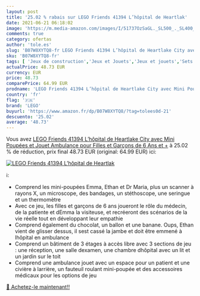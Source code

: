 ```yaml
---
layout: post
title: '25.02 % rabais sur LEGO Friends 41394 L’hôpital de Heartlak'
date: 2021-06-21 06:18:02
image: 'https://m.media-amazon.com/images/I/51737OzSaGL._SL500_._SL400_.jpg'
comments: true
category: ofertas
author: 'tole.es'
slug: 'B07W8XYTQ8-fr LEGO Friends 41394 L’hôpital de Heartlake City avec Mini...'
sku: 'B07W8XYTQ8-fr'
tags: [ 'Jeux de construction','Jeux et Jouets','Jeux et jouets','Sets de jeux de construction','lego', ]
actualPrice: 48.73 EUR
currency: EUR
price: 48.73
comparePrice: 64.99 EUR
prodname: 'LEGO Friends 41394 L’hôpital de Heartlake City avec Mini Poupées et Jouet Ambulance  pour Filles et Garçons de 6 Ans et +'
country: 'fr'
flag: '🇫🇷'
brand: 'LEGO'
buyurl: 'https://www.amazon.fr/dp/B07W8XYTQ8/?tag=tolees0d-21'
descuento: '25.02'
average: '48.73'
---
```


Vous avez [LEGO Friends 41394 L’hôpital de Heartlake City avec Mini Poupées et Jouet Ambulance  pour Filles et Garçons de 6 Ans et +](https://www.amazon.fr/dp/B07W8XYTQ8/?tag=tolees0d-21)  à  25.02 % de réduction, prix final  48.73 EUR (original: 64.99 EUR) ici:

[![LEGO Friends 41394 L’hôpital de Heartlak](https://m.media-amazon.com/images/I/51737OzSaGL._SL500_._SL400_.jpg)](https://www.amazon.fr/dp/B07W8XYTQ8/?tag=tolees0d-21)

ℹ️:

- Comprend les mini-poupées Emma, Ethan et Dr Maria, plus un scanner à rayons X, un microscope, des bandages, un stéthoscope, une seringue et un thermomètre
- Avec ce jeu, les filles et garçons de 6 ans joueront le rôle du médecin, de la patiente et dEmma la visiteuse, et recréeront des scénarios de la vie réelle tout en développant leur empathie
- Comprend également du chocolat, un ballon et une banane. Oups, Ethan vient de glisser dessus, il sest cassé la jambe et doit être emmené à lhôpital en ambulance
- Comprend un bâtiment de 3 étages à accès libre avec 3 sections de jeu : une réception, une salle dexamen, une chambre dhôpital avec un lit et un jardin sur le toit
- Comprend une ambulance jouet avec un espace pour un patient et une civière à larrière, un fauteuil roulant mini-poupée et des accessoires médicaux pour les options de jeu

[🛒 Achetez-le maintenant!!](https://www.amazon.fr/dp/B07W8XYTQ8/?tag=tolees0d-21)
